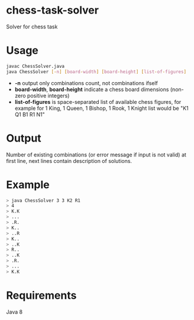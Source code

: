chess-task-solver
=================

Solver for chess task

Usage
=====

```sh
javac ChessSolver.java
java ChessSolver [-n] [board-width] [board-height] [list-of-figures]
```
* **-n** output only combinations count, not combinations ifself
* **board-width**, **board-height** indicate a chess board dimensions (non-zero positive integers)
* **list-of-figures** is space-separated list of available chess figures, for example for 1 King, 1 Queen, 1 Bishop, 1 Rook, 1 Knight list would be "K1 Q1 B1 R1 N1"

Output
======
Number of existing combinations (or error message if input is not valid) at first line, next lines contain description of solutions.

Example
=======
```sh
> java ChessSolver 3 3 K2 R1
> 4
> K.K
> ...
> .R.
> K..
> ..R
> K..
> ..K
> R..
> ..K
> .R.
> ...
> K.K
```

Requirements
============
Java 8
